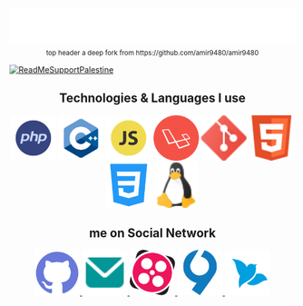 <div align="center">
    <img src="/images/header.svg">
    <sub>top header a deep fork from https://github.com/amir9480/amir9480</sub>
</div>

[![ReadMeSupportPalestine](https://raw.githubusercontent.com/Safouene1/support-palestine-banner/master/banner-support.svg)](https://github.com/Safouene1/support-palestine-banner/Markdown-pages/Support.md)

<h2 align="center">Technologies & Languages I use</h2>

<div align="center">
    <img src="images/PHP.svg" alt="PHP" width="80px">
    <img src="images/Cpp.svg" alt="C++" width="80px">
    <img src="images/Javascript.svg" alt="Javascript" width="80px">
    <img src="images/Laravel.svg" alt="Laravel" width="80px">
    <img src="images/Git.svg" alt="Git" width="80px">
    <img src="images/Html.svg" alt="HTML" width="80px">
    <img src="images/Css.svg" alt="CSS" width="80px">
    <img src="images/Linux.svg" alt="Linux" width="80px">
</div>

<h2 align="center">me on Social Network</h2>

<p align="center">
    <a href="https://github.com/MimsadAlef">
        <img src="images/Github.svg" alt="GitHub" width="80px">
    </a>
    <a href="mailto:mimsadAlef@mail.ir">
        <img src="images/Mail.svg" alt="mail" width="80px">
    </a>
    <a href="https://aparat.com/mimsadAlef">
        <img src="images/Aparat.svg" alt="Aparat" width="80px">
    </a>
    <a href="https://virgool.io/@MimsadAlef">
        <img src="images/Virgool.svg" alt="Virgool" width="80px">
    </a>
    <a href="https://wekhed.ir/@MimsadAlef">
        <img src="images/Wekhed.png" alt="Wekhed" width="80px">
    </a>
</p>
<!-- <h2 align="center">my project</h2> -->
